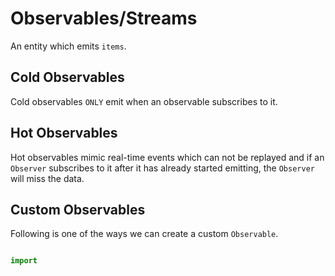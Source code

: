# Observables/Streams

An entity which emits `items`.


## Cold Observables

Cold observables `ONLY` emit when an observable subscribes to it.


## Hot Observables

Hot observables mimic real-time events which can not be replayed and if an `Observer` subscribes to it after it has already started emitting, the `Observer` will miss the data.


## Custom Observables

Following is one of the ways we can create a custom `Observable`.

```python

import
```
